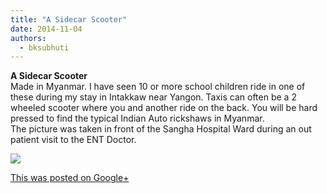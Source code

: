 ```yaml
---
title: "A Sidecar Scooter"
date: 2014-11-04
authors: 
  - bksubhuti
---
```


**A Sidecar Scooter**  
Made in Myanmar. I have seen 10 or more school children ride in one of these during my stay in Intakkaw near Yangon. Taxis can often be a 2 wheeled scooter where you and another ride on the back. You will be hard pressed to find the typical Indian Auto rickshaws in Myanmar.  
The picture was taken in front of the Sangha Hospital Ward during an out patient visit to the ENT Doctor.﻿

![](https://lh6.googleusercontent.com/-42mwWZEf6wk/VFhHryJWIWI/AAAAAAAAKkY/moumZmI5q9o/w506-h750/14%2B-%2B1)

[This was posted on Google+](https://plus.google.com/+BhikkhuSubhuti/posts/CKWvNqHAKZ5)